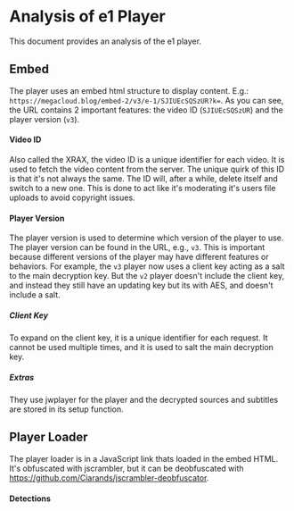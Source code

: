 # Analysis of e1 Player

This document provides an analysis of the e1 player.

## Embed

The player uses an embed html structure to display content. E.g.: `https://megacloud.blog/embed-2/v3/e-1/SJIUEcSQSzUR?k=`. As you can see, the URL contains 2 important features: the video ID (`SJIUEcSQSzUR`) and the player version (`v3`).

#### Video ID

Also called the XRAX, the video ID is a unique identifier for each video. It is used to fetch the video content from the server. The unique quirk of this ID is that it's not always the same. The ID will, after a while, delete itself and switch to a new one. This is done to act like it's moderating it's users file uploads to avoid copyright issues.

#### Player Version

The player version is used to determine which version of the player to use. The player version can be found in the URL, e.g., `v3`. This is important because different versions of the player may have different features or behaviors. For example, the `v3` player now uses a client key acting as a salt to the main decryption key. But the `v2` player doesn't include the client key, and instead they still have an updating key but its with AES, and doesn't include a salt.

##### Client Key

To expand on the client key, it is a unique identifier for each request. It cannot be used multiple times, and it is used to salt the main decryption key.

##### Extras

They use jwplayer for the player and the decrypted sources and subtitles are stored in its setup function.

## Player Loader

The player loader is in a JavaScript link thats loaded in the embed HTML. It's obfuscated with jscrambler, but it can be deobfuscated with https://github.com/Ciarands/jscrambler-deobfuscator.

#### Detections
